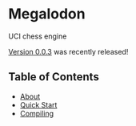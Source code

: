 # Megalodon

UCI chess engine

[Version 0.0.3][latest] was recently released!

## Table of Contents

* [About][about]
* [Quick Start][quickstart]
* [Compiling][compiling]

[latest]: https://github.com/HuangPatrick16777216/megalodon/releases/latest
[about]: https://huangpatrick16777216.github.io/megalodon/about
[quickstart]: https://huangpatrick16777216.github.io/megalodon/quick-start
[compiling]: https://huangpatrick16777216.github.io/megalodon/compiling
